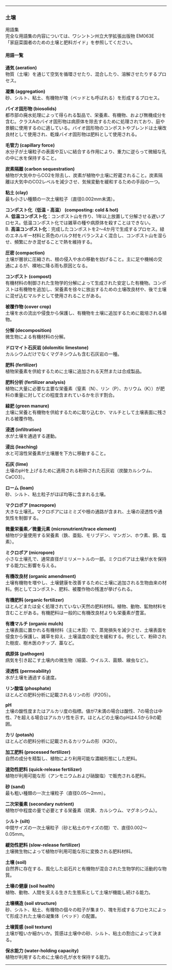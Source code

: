 ---

### 土壌  
用語集  
完全な用語集の内容については、ワシントン州立大学拡張出版物 EM063E  
「家庭菜園者のための土壌と肥料ガイド」を参照してください。  

#### 用語一覧  

**通気 (aeration)**  
物質（土壌）を通じて空気を循環させたり、混合したり、溶解させたりするプロセス。  

**凝集 (aggregation)**  
砂、シルト、粘土、有機物が塊（ペッドとも呼ばれる）を形成するプロセス。  

**バイオ固形物 (biosolids)**  
都市部の廃水処理によって得られる製品で、栄養素、有機物、および無機成分を含む。クラスAのバイオ固形物は病原体を除去するために処理されており、庭や景観に使用するのに適している。バイオ固形物のコンポストやブレンドは土壌改良材として使用され、乾燥バイオ固形物は肥料として使用される。  

**毛管力 (capillary force)**  
水分子が土壌粒子の表面や互いに結合する作用により、重力に逆らって微細な孔の中に水を保持すること。  

**炭素隔離 (carbon sequestration)**  
植物が大気中からCO2を除去し、炭素が植物や土壌に貯蔵されること。炭素隔離は大気中のCO2レベルを減少させ、気候変動を緩和するための手段の一つ。  

**粘土 (clay)**  
最も小さい種類の一次土壌粒子（直径0.002mm未満）。  

**コンポスト化（低温・高温） (composting: cold & hot)**  
A. **低温コンポスト化**：コンポスト山を作り、1年以上放置して分解させる遅いプロセス。低温コンポスト化では雑草の種や病原体を殺すことはできない。  
B. **高温コンポスト化**：完成したコンポストを2〜4か月で生成するプロセス。緑のエネルギー材料と茶色のバルク材をバランスよく混合し、コンポスト山を湿らせ、頻繁にかき混ぜることで熱を維持する。  

**圧密 (compaction)**  
土壌が層状に圧縮され、根の侵入や水の移動を妨げること。主に足や機械の交通によるが、裸地に降る雨も原因となる。  

**コンポスト (compost)**  
有機材料の制御された生物学的分解によって生成された安定した有機物。コンポストは有機物を追加し、栄養素を徐々に放出するための土壌改良材や、後で土壌に混ぜ込むマルチとして使用されることがある。  

**被覆作物 (cover crop)**  
土壌を水の流出や侵食から保護し、有機物を土壌に追加するために栽培される植物。  

**分解 (decomposition)**  
微生物による有機材料の分解。  

**ドロマイト石灰岩 (dolomitic limestone)**  
カルシウムだけでなくマグネシウムも含む石灰岩の一種。  

**肥料 (fertilizer)**  
植物栄養素を供給するために土壌に追加される天然または合成製品。  

**肥料分析 (fertilizer analysis)**  
植物に大量に必要な主要な栄養素（窒素（N）、リン（P）、カリウム（K））が肥料の重量に対してどの程度含まれているかを示す割合。  

**緑肥 (green manure)**  
土壌に栄養と有機物を供給するために取り込むか、マルチとして土壌表面に残される被覆作物。  

**浸透 (infiltration)**  
水が土壌を通過する運動。  

**浸出 (leaching)**  
水と可溶性栄養素が土壌層を下方に移動すること。  

**石灰 (lime)**  
土壌のpHを上げるために適用される粉砕された石灰岩（炭酸カルシウム、CaCO3）。  

**ローム (loam)**  
砂、シルト、粘土粒子がほぼ均等に含まれる土壌。  

**マクロポア (macropore)**  
大きな土壌孔。マクロポアにはミミズや根の通路が含まれ、土壌の浸透性や通気性を制御する。  

**微量栄養素／微量元素 (micronutrient/trace element)**  
植物が少量使用する栄養素（鉄、亜鉛、モリブデン、マンガン、ホウ素、銅、塩素）。  

**ミクロポア (micropore)**  
小さな土壌孔で、通常直径がミリメートルの一部。ミクロポアは土壌が水を保持する能力に影響を与える。  

**有機改良材 (organic amendment)**  
土壌有機物を増やし、土壌健康を改善するために土壌に追加される生物由来の材料。例としてコンポスト、肥料、被覆作物の残渣が挙げられる。  

**有機肥料 (organic fertilizer)**  
ほとんどまたは全く処理されていない天然の肥料材料。植物、動物、鉱物材料を含むことがある。有機肥料は一般的に有機改良材よりも栄養素が豊富。  

**有機マルチ (organic mulch)**  
土壌表面に置かれる有機材料（主に木質）で、蒸発損失を減少させ、土壌表面を侵食から保護し、雑草を抑え、土壌温度の変化を緩和する。例として、粉砕された樹皮、樹木医のチップ、藁など。  

**病原体 (pathogen)**  
病気を引き起こす土壌内の微生物（細菌、ウイルス、菌類、線虫など）。  

**浸透性 (permeability)**  
水が土壌を通過する速度。  

**リン酸塩 (phosphate)**  
ほとんどの肥料分析に記載されるリンの形（P2O5）。  

**pH**  
土壌の酸性度またはアルカリ度の指標。値が7未満の場合は酸性、7の場合は中性、7を超える場合はアルカリ性を示す。ほとんどの土壌のpHは4.5から9の範囲。  

**カリ (potash)**  
ほとんどの肥料分析に記載されるカリウムの形（K2O）。  

**加工肥料 (processed fertilizer)**  
自然の成分を精製し、植物により利用可能な濃縮形態にした肥料。  

**速効性肥料 (quick-release fertilizer)**  
植物が利用可能な形（アンモニウムおよび硝酸塩）で販売される肥料。  

**砂 (sand)**  
最も粗い種類の一次土壌粒子（直径0.05〜2mm）。  

**二次栄養素 (secondary nutrient)**  
植物が中程度の量で必要とする栄養素（硫黄、カルシウム、マグネシウム）。  

**シルト (silt)**  
中間サイズの一次土壌粒子（砂と粘土のサイズの間）で、直径0.002〜0.05mm。  

**緩効性肥料 (slow-release fertilizer)**  
土壌微生物によって植物が利用可能な形に変換される肥料材料。  

**土壌 (soil)**  
自然界に存在する、風化した岩石片と有機物が混合された生物学的に活動的な物質。  

**土壌の健康 (soil health)**  
植物、動物、人間を支える生きた生態系として土壌が機能し続ける能力。  

**土壌構造 (soil structure)**  
砂、シルト、粘土、有機物の個々の粒子が集まり、塊を形成するプロセスによって形成された土壌の凝集体（ペッド）の配置。  

**土壌質感 (soil texture)**  
土壌が粗いか細かいか。質感は土壌中の砂、シルト、粘土の割合によって決まる。  

**保水能力 (water-holding capacity)**  
植物が利用するために土壌の孔が水を保持する能力。  

---